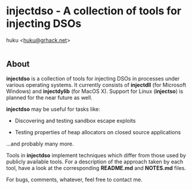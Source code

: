 # injectdso - A collection of tools for injecting DSOs

huku &lt;[huku@grhack.net](mailto:huku@grhack.net)&gt;

<a href="https://pledgie.com/campaigns/27796"><img alt="" src="https://pledgie.com/campaigns/27796.png?skin_name=chrome" border="0"></a>


## About

**injectdso** is a collection of tools for injecting DSOs in processes under
various operating systems. It currently consists of **injectdll** (for Microsoft
Windows) and **injectdylib** (for MacOS X). Support for Linux (**injectso**) is
planned for the near future as well.

**injectdso** may be useful for tasks like:

  * Discovering and testing sandbox escape exploits

  * Testing properties of heap allocators on closed source applications

...and probably many more.

Tools in **injectdso** implement techniques which differ from those used by 
publicly available tools. For a description of the approach taken by each tool,
have a look at the corresponding **README.md** and **NOTES.md** files.

For bugs, comments, whatever, feel free to contact me.


